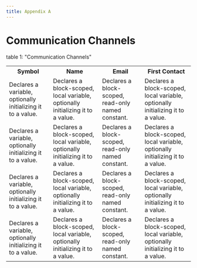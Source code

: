 ```yaml
---
title: Appendix A
---
```


# Communication Channels 
<table>
  <tr>
    <th>Symbol</th>
    <th>Name</th>
    <th>Email</th>
    <th>First Contact</th>
  </tr>
  <tr>
    <td>
      Declares a variable, optionally initializing it to a value.
    </td>
    <td>
      Declares a block-scoped, local variable, optionally initializing it to a value.
    </td>
    <td>
      Declares a block-scoped, read-only named constant.
    </td>
      <td>
      Declares a block-scoped, local variable, optionally initializing it to a value.
    </td>
  </tr>
   </tr>
  <tr>
    <td>
      Declares a variable, optionally initializing it to a value.
    </td>
    <td>
      Declares a block-scoped, local variable, optionally initializing it to a value.
    </td>
    <td>
      Declares a block-scoped, read-only named constant.
    </td>
      <td>
      Declares a block-scoped, local variable, optionally initializing it to a value.
    </td>
  </tr>
    <tr>
    <td>
      Declares a variable, optionally initializing it to a value.
    </td>
    <td>
      Declares a block-scoped, local variable, optionally initializing it to a value.
    </td>
    <td>
      Declares a block-scoped, read-only named constant.
    </td>
      <td>
      Declares a block-scoped, local variable, optionally initializing it to a value.
    </td>
  </tr>
   </tr>
    <tr>
    <td>
      Declares a variable, optionally initializing it to a value.
    </td>
    <td>
      Declares a block-scoped, local variable, optionally initializing it to a value.
    </td>
    <td>
      Declares a block-scoped, read-only named constant.
    </td>
      <td>
      Declares a block-scoped, local variable, optionally initializing it to a value.
    </td>
  </tr>
   </tr>
  table 1: "Communication Channels"
</table>
